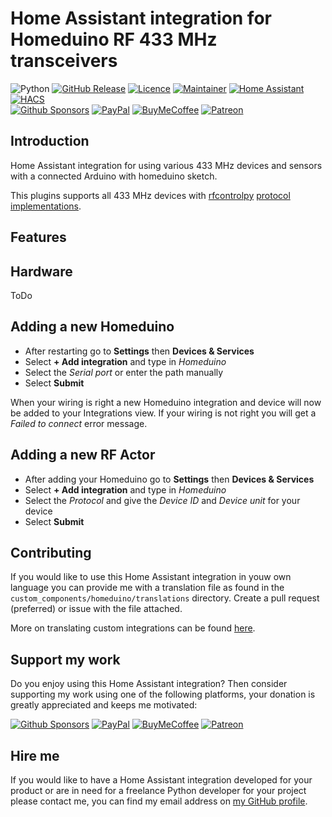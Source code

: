 # Home Assistant integration for Homeduino RF 433 MHz transceivers

![Python][python-shield]
[![GitHub Release][releases-shield]][releases]
[![Licence][license-shield]][license]
[![Maintainer][maintainer-shield]][maintainer]
[![Home Assistant][homeassistant-shield]][homeassistant]
[![HACS][hacs-shield]][hacs]  
[![Github Sponsors][github-shield]][github]
[![PayPal][paypal-shield]][paypal]
[![BuyMeCoffee][buymecoffee-shield]][buymecoffee]
[![Patreon][patreon-shield]][patreon]

## Introduction

Home Assistant integration for using various 433 MHz devices and sensors with a connected Arduino
with homeduino sketch.

This plugins supports all 433 MHz devices with [rfcontrolpy](https://github.com/rrooggiieerr/rfcontrolpy/)
[protocol implementations](https://github.com/rrooggiieerr/rfcontrolpy/blob/master/protocols.md).

## Features

## Hardware

ToDo

## Adding a new Homeduino

- After restarting go to **Settings** then **Devices & Services**
- Select **+ Add integration** and type in *Homeduino*
- Select the *Serial port* or enter the path manually
- Select **Submit**

When your wiring is right a new Homeduino integration and device will now
be added to your Integrations view. If your wiring is not right you will get a
*Failed to connect* error message.

## Adding a new RF Actor

- After adding your Homeduino go to **Settings** then **Devices & Services**
- Select **+ Add integration** and type in *Homeduino*
- Select the *Protocol* and give the *Device ID* and *Device unit* for your device
- Select **Submit**

## Contributing

If you would like to use this Home Assistant integration in youw own language you can provide me
with a translation file as found in the `custom_components/homeduino/translations` directory.
Create a pull request (preferred) or issue with the file attached.

More on translating custom integrations can be found
[here](https://developers.home-assistant.io/docs/internationalization/custom_integration/).

## Support my work

Do you enjoy using this Home Assistant integration? Then consider supporting my work using one of
the following platforms, your donation is greatly appreciated and keeps me motivated:

[![Github Sponsors][github-shield]][github]
[![PayPal][paypal-shield]][paypal]
[![BuyMeCoffee][buymecoffee-shield]][buymecoffee]
[![Patreon][patreon-shield]][patreon]

## Hire me

If you would like to have a Home Assistant integration developed for your product or are in need
for a freelance Python developer for your project please contact me, you can find my email address
on [my GitHub profile](https://github.com/rrooggiieerr).

[python-shield]: https://img.shields.io/badge/python-3670A0?style=for-the-badge&logo=python&logoColor=ffdd54
[releases]: https://github.com/rrooggiieerr/homeassistant-homeduino/releases
[releases-shield]: https://img.shields.io/github/v/release/rrooggiieerr/homeassistant-homeduino?style=for-the-badge
[license]: ./LICENSE
[license-shield]: https://img.shields.io/github/license/rrooggiieerr/homeassistant-homeduino?style=for-the-badge
[maintainer]: https://github.com/rrooggiieerr
[maintainer-shield]: https://img.shields.io/badge/MAINTAINER-%40rrooggiieerr-41BDF5?style=for-the-badge
[homeassistant]: https://www.home-assistant.io/
[homeassistant-shield]: https://img.shields.io/badge/home%20assistant-%2341BDF5.svg?style=for-the-badge&logo=home-assistant&logoColor=white
[hacs]: https://hacs.xyz/
[hacs-shield]: https://img.shields.io/badge/HACS-Custom-41BDF5.svg?style=for-the-badge
[paypal]: https://paypal.me/seekingtheedge
[paypal-shield]: https://img.shields.io/badge/PayPal-00457C?style=for-the-badge&logo=paypal&logoColor=white
[buymecoffee]: https://www.buymeacoffee.com/rrooggiieerr
[buymecoffee-shield]: https://img.shields.io/badge/Buy%20Me%20a%20Coffee-ffdd00?style=for-the-badge&logo=buy-me-a-coffee&logoColor=black
[github]: https://github.com/sponsors/rrooggiieerr
[github-shield]: https://img.shields.io/badge/sponsor-30363D?style=for-the-badge&logo=GitHub-Sponsors&logoColor=#EA4AAA
[patreon]: https://www.patreon.com/seekingtheedge/creators
[patreon-shield]: https://img.shields.io/badge/Patreon-F96854?style=for-the-badge&logo=patreon&logoColor=white
